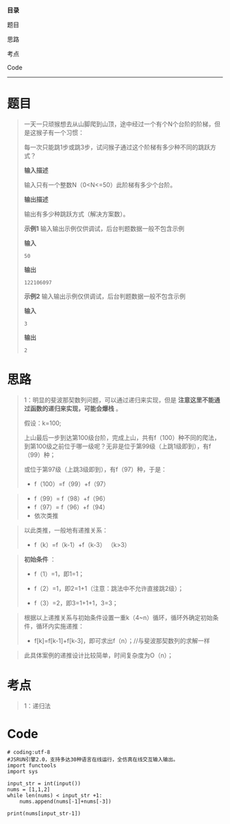 **目录**

题目

思路

考点

Code

* * *

# 题目

> 一天一只顽猴想去从山脚爬到山顶，途中经过一个有个N个台阶的阶梯，但是这猴子有一个习惯：
>
> 每一次只能跳1步或跳3步，试问猴子通过这个阶梯有多少种不同的跳跃方式？
>
> **输入描述**
>
> 输入只有一个整数N（0<N<=50）此阶梯有多少个台阶。
>
> **输出描述**
>
> 输出有多少种跳跃方式（解决方案数）。
>
> **示例1** 输入输出示例仅供调试，后台判题数据一般不包含示例
>
> **输入**
>
> `50`
>
> **输出**
>
> `122106097`
>
> **示例2** 输入输出示例仅供调试，后台判题数据一般不包含示例
>
> **输入**
>
> `3`
>
> **输出**
>
> `2`

# 思路

> 1：明显的斐波那契数列问题，可以通过递归来实现，但是 **注意这里不能通过函数的递归来实现，可能会爆栈** 。
>
> 假设：k=100;
>
>
> 上山最后一步到达第100级台阶，完成上山，共有f（100）种不同的爬法，到第100级之前位于哪一级呢？无非是位于第99级（上跳1级即到），有f（99）种；
>
> 或位于第97级（上跳3级即到），有f（97）种，于是：
>
>   * f（100）=f（99）+f（97）
>

>   * f（99）= f（98）+f（96）
>   * f（97）= f（96）+f（94）
>   * 依次类推
>

>
> 以此类推，一般地有递推关系：
>
>   * f（k）=f（k-1）+f（k-3） （k>3）
>

>
> **初始条件** ：
>
>   * f（1）=1，即1=1；
>
>   * f（2）=1，即2=1+1（注意：跳法中不允许直接跳2级）；
>
>   * f（3）=2，即3=1+1+1，3=3；
>
>

>
> 根据以上递推关系与初始条件设置一重k（4~n）循环，循环外确定初始条件，循环内实施递推：
>
>   * f[k]=f[k-1]+f[k-3]，即可求出f（n）；//与斐波那契数列的求解一样
>

>
> 此具体案例的递推设计比较简单，时间复杂度为O（n）；

# 考点

> 1：递归法

# Code

    
    
    # coding:utf-8
    #JSRUN引擎2.0，支持多达30种语言在线运行，全仿真在线交互输入输出。 
    import functools
    import sys
     
    input_str = int(input())
    nums = [1,1,2]
    while len(nums) < input_str +1:
        nums.append(nums[-1]+nums[-3])
    
    print(nums[input_str-1])
    

